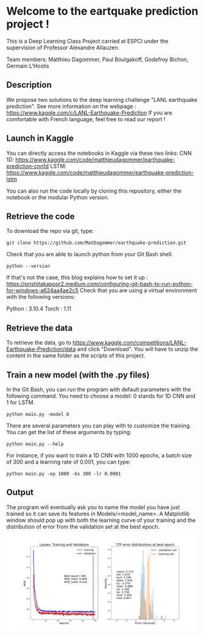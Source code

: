 # Welcome to the eartquake prediction project !

This is a Deep Learning Class Project carried at ESPCI under the supervision of Professor Alexandre Allauzen.


Team members: Matthieu Dagommer, Paul Boulgakoff, Godefroy Bichon, Germain L'Hostis

## Description

We propose two solutions to the deep learning challenge "LANL earthquake prediction". 
See more information on the webpage : https://www.kaggle.com/c/LANL-Earthquake-Prediction
If you are comfortable with French language, feel free to read our report !

## Launch in Kaggle

You can directly access the notebooks in Kaggle via these two links: 
CNN 1D: https://www.kaggle.com/code/matthieudagommer/earthquake-prediction-cnn1d
LSTM: https://www.kaggle.com/code/matthieudagommer/earthquake-prediction-lstm

You can also run the code locally by cloning this repository, either the notebook or the modular Python version. 

## Retrieve the code

To download the repo via git, type:

    git clone https://github.com/MatDagommer/earthquake-prediction.git
  
Check that you are able to launch python from your Git Bash shell. 

    python --version

If that's not the case, this blog explains how to set it up : https://prishitakapoor2.medium.com/configuring-git-bash-to-run-python-for-windows-a624aa4ae2c5
Check that you are using a virtual environment with the following versions:


Python : 3.10.4
Torch : 1.11

## Retrieve the data

To retrieve the data, go to https://www.kaggle.com/competitions/LANL-Earthquake-Prediction/data and click "Download".
You will have to unzip the content in the same folder as the scripts of this project.

## Train a new model (with the .py files)

In the Git Bash, you can run the program with default parameters with the following command. 
You need to choose a model: 0 stands for 1D CNN and 1 for LSTM.

    python main.py -model 0
    
There are several parameters you can play with to customize the training. You can get the list of these arguments by typing:

    python main.py --help
    
For instance, if you want to train a 1D CNN with 1000 epochs, a batch size of 300 and a learning rate of 0.001, you can type:
    
    python main.py -ep 1000 -bs 300 -lr 0.0001
    
## Output

The program will eventually ask you to name the model you have just trained so it can save its features in Models/<model_name>.
A Matplotlib window should pop up with both the learning curve of your training and the distribution of error from the validation set at the best epoch.

![alt text](Cnn1d_2_plot.jpg)
